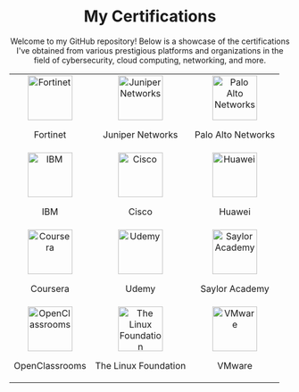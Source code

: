 <div align="center">
  <h1>My Certifications</h1>
  <p>Welcome to my GitHub repository! Below is a showcase of the certifications I've obtained from various prestigious platforms and organizations in the field of cybersecurity, cloud computing, networking, and more.</p>
</div>

<div align="center">
  <table>
    <tr>
      <td align="center">
        <img src="https://github.com/user-attachments/assets/0691eca4-1271-43c6-809c-f23e88453e93
" alt="Fortinet" height="80">
        <p>Fortinet</p>
      </td>
      <td align="center">
        <img src="https://upload.wikimedia.org/wikipedia/commons/thumb/1/10/Juniper_Networks_logo.svg/2560px-Juniper_Networks_logo.svg.png" alt="Juniper Networks" height="80">
        <p>Juniper Networks</p>
      </td>
      <td align="center">
        <img src="https://upload.wikimedia.org/wikipedia/commons/thumb/7/7a/Palo_Alto_Networks_logo.svg/2560px-Palo_Alto_Networks_logo.svg.png" alt="Palo Alto Networks" height="80">
        <p>Palo Alto Networks</p>
      </td>
    </tr>
    <tr>
      <td align="center">
        <img src="https://upload.wikimedia.org/wikipedia/commons/thumb/5/51/IBM_logo.svg/2560px-IBM_logo.svg.png" alt="IBM" height="80">
        <p>IBM</p>
      </td>
      <td align="center">
        <img src="https://upload.wikimedia.org/wikipedia/commons/thumb/3/3e/Cisco_logo_blue_2016.svg/2560px-Cisco_logo_blue_2016.svg.png" alt="Cisco" height="80">
        <p>Cisco</p>
      </td>
      <td align="center">
        <img src="https://upload.wikimedia.org/wikipedia/commons/thumb/f/f0/Huawei_Standard_logo.svg/2560px-Huawei_Standard_logo.svg.png" alt="Huawei" height="80">
        <p>Huawei</p>
      </td>
    </tr>
    <tr>
      <td align="center">
        <img src="https://upload.wikimedia.org/wikipedia/commons/thumb/3/36/Coursera_logo.svg/2560px-Coursera_logo.svg.png" alt="Coursera" height="80">
        <p>Coursera</p>
      </td>
      <td align="center">
        <img src="https://upload.wikimedia.org/wikipedia/commons/thumb/4/49/Udemy_logo.svg/2560px-Udemy_logo.svg.png" alt="Udemy" height="80">
        <p>Udemy</p>
      </td>
      <td align="center">
        <img src="https://upload.wikimedia.org/wikipedia/commons/thumb/8/80/Saylor_Academy_Logo_2021.svg/2560px-Saylor_Academy_Logo_2021.svg.png" alt="Saylor Academy" height="80">
        <p>Saylor Academy</p>
      </td>
    </tr>
    <tr>
      <td align="center">
        <img src="https://upload.wikimedia.org/wikipedia/commons/thumb/0/0f/OpenClassrooms_Logo.svg/2560px-OpenClassrooms_Logo.svg.png" alt="OpenClassrooms" height="80">
        <p>OpenClassrooms</p>
      </td>
      <td align="center">
        <img src="https://upload.wikimedia.org/wikipedia/commons/thumb/3/35/Linux_Foundation_logo.svg/2560px-Linux_Foundation_logo.svg.png" alt="The Linux Foundation" height="80">
        <p>The Linux Foundation</p>
      </td>
      <td align="center">
        <img src="https://upload.wikimedia.org/wikipedia/commons/thumb/6/62/VMware_logo.svg/2560px-VMware_logo.svg.png" alt="VMware" height="80">
        <p>VMware</p>
      </td>
    </tr>
  </table>
</div>
